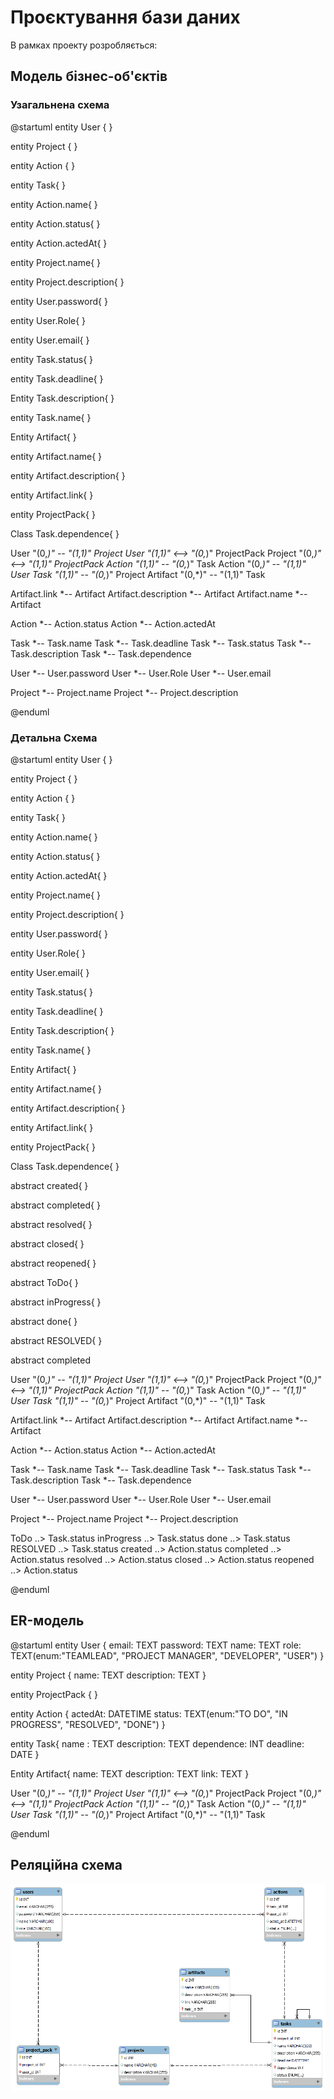 # Проєктування бази даних

В рамках проекту розробляється: 
## Модель бізнес-об'єктів

  ### Узагальнена схема
@startuml
entity User {
}

entity Project {
}

entity Action {
}

entity Task{
}

entity Action.name{
}

entity Action.status{
}

entity Action.actedAt{
}

entity Project.name{
}

entity Project.description{
}

entity User.password{
}

entity User.Role{
}

entity User.email{
}

entity Task.status{
}

entity Task.deadline{
}

Entity Task.description{
}

entity Task.name{
}

Entity Artifact{
}

entity Artifact.name{
}

entity Artifact.description{
}

entity Artifact.link{
}

entity ProjectPack{
}

Class Task.dependence{
}

User "(0,*)" -- "(1,1)" Project
User "(1,1)" <--> "(0,*)" ProjectPack
Project "(0,*)" <--> "(1,1)" ProjectPack
Action "(1,1)" -- "(0,*)" Task
Action "(0,*)" -- "(1,1)" User
Task "(1,1)" -- "(0,*)" Project
Artifact "(0,*)" -- "(1,1)" Task


Artifact.link *-- Artifact
Artifact.description *-- Artifact
Artifact.name *-- Artifact


Action *-- Action.status
Action *-- Action.actedAt

Task *-- Task.name
Task *-- Task.deadline
Task *-- Task.status
Task *-- Task.description
Task *-- Task.dependence

User *-- User.password
User *-- User.Role
User *-- User.email

Project *-- Project.name
Project *-- Project.description



@enduml

  ### Детальна Схема
@startuml
entity User {
}

entity Project {
}

entity Action {
}

entity Task{
}

entity Action.name{
}

entity Action.status{
}

entity Action.actedAt{
}

entity Project.name{
}

entity Project.description{
}

entity User.password{
}

entity User.Role{
}

entity User.email{
}

entity Task.status{
}

entity Task.deadline{
}

Entity Task.description{
}

entity Task.name{
}

Entity Artifact{
}

entity Artifact.name{
}

entity Artifact.description{
}

entity Artifact.link{
}

entity ProjectPack{
}

Class Task.dependence{
}

abstract created{
}

abstract completed{
}

abstract resolved{
}

abstract closed{
}

abstract reopened{
}

abstract ToDo{
}

abstract inProgress{
}

abstract done{
}

abstract RESOLVED{
}


abstract completed

User "(0,*)" -- "(1,1)" Project
User "(1,1)" <--> "(0,*)" ProjectPack
Project "(0,*)" <--> "(1,1)" ProjectPack
Action "(1,1)" -- "(0,*)" Task
Action "(0,*)" -- "(1,1)" User
Task "(1,1)" -- "(0,*)" Project
Artifact "(0,*)" -- "(1,1)" Task

Artifact.link *-- Artifact
Artifact.description *-- Artifact
Artifact.name *-- Artifact


Action *-- Action.status
Action *-- Action.actedAt

Task *-- Task.name
Task *-- Task.deadline
Task *-- Task.status
Task *-- Task.description
Task *-- Task.dependence

User *-- User.password
User *-- User.Role
User *-- User.email

Project *-- Project.name
Project *-- Project.description

ToDo ..> Task.status
inProgress ..> Task.status
done ..> Task.status
RESOLVED ..> Task.status
created ..> Action.status
completed ..> Action.status
resolved ..> Action.status
closed ..> Action.status
reopened ..> Action.status

@enduml

## ER-модель
@startuml
entity User {
email: TEXT
password: TEXT
name: TEXT
role: TEXT(enum:"TEAMLEAD", "PROJECT MANAGER", "DEVELOPER", "USER")
}

entity Project {
name: TEXT
description: TEXT
}

entity ProjectPack {
}


entity Action {
actedAt: DATETIME
status: TEXT(enum:"TO DO", "IN PROGRESS", "RESOLVED", "DONE")
}

entity Task{
name : TEXT
description: TEXT
dependence: INT
deadline: DATE
}

Entity Artifact{
name: TEXT
description: TEXT
link: TEXT
}


User "(0,*)" -- "(1,1)" Project
User "(1,1)" <--> "(0,*)" ProjectPack
Project "(0,*)" <--> "(1,1)" ProjectPack
Action "(1,1)" -- "(0,*)" Task
Action "(0,*)" -- "(1,1)" User
Task "(1,1)" -- "(0,*)" Project
Artifact "(0,*)" -- "(1,1)" Task


@enduml

## Реляційна схема

![Relational schema](./relational_schema.png)
